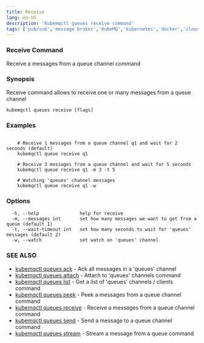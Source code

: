 ```yaml
---
title: Receive
lang: en-US
description: 'Kubemqctl queues receive command'
tags: ['pub/sub','message broker','KubeMQ','kubernetes','docker','cloud native','message queue','go']
---
```


### Receive Command

Receive a messages from a queue channel command

### Synopsis

Receive command allows to receive one or many messages from a queue channel

```
kubemqctl queues receive [flags]
```

### Examples

```

	# Receive 1 messages from a queue channel q1 and wait for 2 seconds (default)
	kubemqctl queue receive q1

	# Receive 3 messages from a queue channel and wait for 5 seconds
	kubemqctl queue receive q1 -m 3 -t 5

	# Watching 'queues' channel messages
	kubemqctl queue receive q1 -w

```

### Options

```
  -h, --help               help for receive
  -m, --messages int       set how many messages we want to get from a queue (default 1)
  -t, --wait-timeout int   set how many seconds to wait for 'queues' messages (default 2)
  -w, --watch              set watch on 'queues' channel
```
### SEE ALSO

* [kubemqctl queues ack](kubemqctl_queues_ack.md)	 - Ack all messages in a 'queues' channel
* [kubemqctl queues attach](kubemqctl_queues_attach.md)	 - Attach to 'queues' channels command
* [kubemqctl queues list](kubemqctl_queues_list.md)	 - Get a list of 'queues' channels / clients command
* [kubemqctl queues peek](kubemqctl_queues_peek.md)	 - Peek a messages from a queue channel command
* [kubemqctl queues receive](kubemqctl_queues_receive.md)	 - Receive a messages from a queue channel command
* [kubemqctl queues send](kubemqctl_queues_send.md)	 - Send a message to a queue channel command
* [kubemqctl queues stream](kubemqctl_queues_stream.md)	 - Stream a message from a queue command

